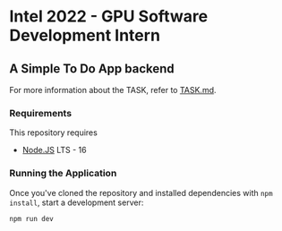 # Intel 2022 - GPU Software Development Intern

## A Simple To Do App backend

For more information about the TASK, refer to [TASK.md](TASK.md).

### Requirements

This repository requires

- [Node.JS](https://nodejs.org/en/) LTS - 16

### Running the Application

Once you've cloned the repository and installed dependencies with `npm install`, start a development server:

```bash
npm run dev
```
